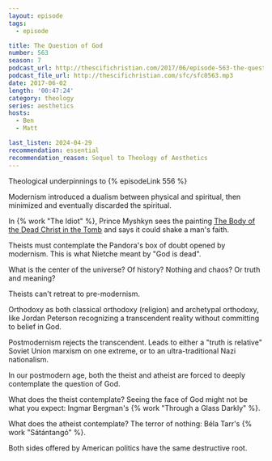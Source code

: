 ```yaml
---
layout: episode
tags:
  - episode

title: The Question of God
number: 563
season: 7
podcast_url: http://thescifichristian.com/2017/06/episode-563-the-question-of-god/
podcast_file_url: http://thescifichristian.com/sfc/sfc0563.mp3
date: 2017-06-02
length: '00:47:24'
category: theology
series: aesthetics
hosts:
  - Ben
  - Matt

last_listen: 2024-04-29
recommendation: essential
recommendation_reason: Sequel to Theology of Aesthetics
---
```


Theological underpinnings to {% episodeLink 556 %}

Modernism introduced a dualism between physical and spiritual, then minimized and eventually discarded the spiritual.

In {% work "The Idiot" %}, Prince Myshkyn sees the painting [The Body of the Dead Christ in the Tomb](https://en.m.wikipedia.org/wiki/The_Body_of_the_Dead_Christ_in_the_Tomb#/media/File%3AThe_Body_of_the_Dead_Christ_in_the_Tomb%2C_and_a_detail%2C_by_Hans_Holbein_the_Younger.jpg) and says it could shake a man's faith.

Theists must contemplate the Pandora's box of doubt opened by modernism. This is what Nietche meant by "God is dead".

What is the center of the universe? Of history? Nothing and chaos? Or truth and meaning?

Theists can't retreat to pre-modernism.

Orthodoxy as both classical orthodoxy (religion) and archetypal orthodoxy, like Jordan Peterson recognizing a transcendent reality without committing to belief in God.

Postmodernism rejects the transcendent. Leads to either a "truth is relative" Soviet Union marxism on one extreme, or to an ultra-traditional Nazi nationalism.

In our postmodern age, both the theist and atheist are forced to deeply contemplate the question of God.

What does the theist contemplate? Seeing the face of God might not be what you expect: Ingmar Bergman's {% work "Through a Glass Darkly" %}.

What does the atheist contemplate? The terror of nothing: Béla Tarr's {% work "Sátántangó" %}.

Both sides offered by American politics have the same destructive root.